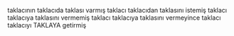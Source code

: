 taklacının taklacıda taklası varmış
taklacı taklacıdan taklasını istemiş
taklacı taklacıya taklasını vermemiş
taklacı taklacıya taklasını vermeyince
taklacı taklacıyı TAKLAYA getirmiş